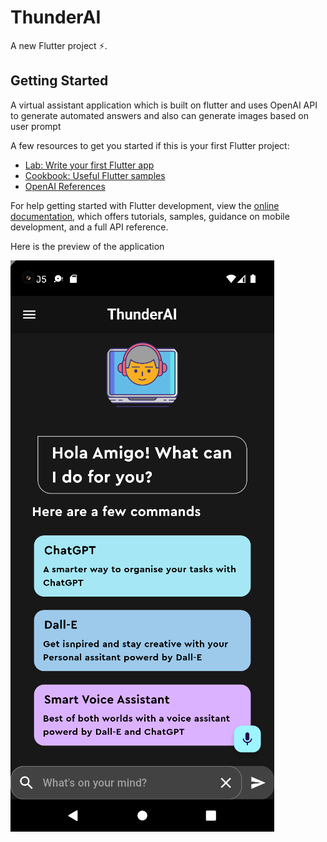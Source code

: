 # ThunderAI 

A new Flutter project :zap:.

## Getting Started

A virtual assistant application which is built on flutter and uses OpenAI API to generate automated answers and also can generate images based on user prompt

A few resources to get you started if this is your first Flutter project:

- [Lab: Write your first Flutter app](https://docs.flutter.dev/get-started/codelab)
- [Cookbook: Useful Flutter samples](https://docs.flutter.dev/cookbook)
- [OpenAI References](https://platform.openai.com/docs/api-reference)

For help getting started with Flutter development, view the
[online documentation](https://docs.flutter.dev/), which offers tutorials,
samples, guidance on mobile development, and a full API reference.

Here is the preview of the application

![Image description](homepage.png "Homepage")
